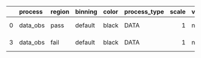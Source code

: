 |    | process   | region   | binning   | color   | process_type   |   scale | variation   | source_filename                                  | source_histname   | alias    | title     |   combine_idx |   lnN |   shapes |   syst_type |   direction |   variation_alias |
|---:|:----------|:---------|:----------|:--------|:---------------|--------:|:------------|:-------------------------------------------------|:------------------|:---------|:----------|--------------:|------:|---------:|------------:|------------:|------------------:|
|  0 | data_obs  | pass     | default   | black   | DATA           |       1 | nominal     | ./histograms_for_2DAlphabet_v3//BH_FakeData.root | hpass             | FakeData | Fake Data |           nan |   nan |      nan |         nan |         nan |               nan |
|  3 | data_obs  | fail     | default   | black   | DATA           |       1 | nominal     | ./histograms_for_2DAlphabet_v3//BH_FakeData.root | hfail             | FakeData | Fake Data |           nan |   nan |      nan |         nan |         nan |               nan |
